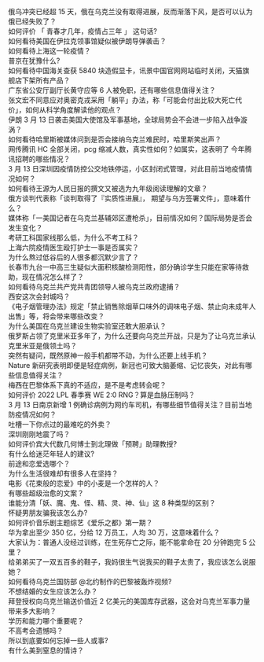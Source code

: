 俄乌冲突已经超 15 天，俄在乌克兰没有取得进展，反而渐落下风，是否可以认为俄已经失败了？  
如何评价 「 青春才几年，疫情占三年 」 这句话?  
如何看待美国在伊拉克领事馆疑似被伊朗导弹袭击？  
如何看待上海这一轮疫情？  
普京在犹豫什么?  
如何看待中国海关查获 5840 块造假显卡，讯景中国官网网站临时关闭，天猫旗舰店下架所有产品？  
广东省公安厅副厅长黄守应等 6 人被免职，还有哪些信息值得关注？  
张文宏不同意应对奥密克戎采用「躺平」办法，称「可能会付出比较大死亡代价」，如何从科学角度解读他的观点？  
伊朗 3 月 13 日袭击美国大使馆及军事基地，全球局势会不会进一步陷入战争漩涡？  
如何看待哈里斯被媒体问到是否会接纳乌克兰难民时，哈里斯笑出声？  
网传腾讯 HC 全部关闭，pcg 缩减人数，真实性如何？如属实，这表明了 今年腾讯招聘的哪些情况？  
3 月 13 日深圳因疫情防控公交地铁停运，小区封闭式管理，对此目前当地疫情情况如何？  
如何看待王源为人民日报的撰文又被选为九年级阅读理解的文章？  
俄方谈判代表称「谈判取得了『实质性进展』， 期望与乌方签署文件」，意味着什么？  
媒体称「一美国记者在乌克兰基辅郊区遭枪杀」，目前情况如何？国际局势是否会发生变化？  
考研工科国家线那么低，为什么不考工科？  
上海六院疫情医生殴打护士一事是否属实？  
为什么熬过低谷后的人很多都沉默少言了？  
长春市九台一中高三生疑似大面积核酸检测阳性，部分确诊学生只能在家等待救助，现在情况怎么样了？  
如何看待乌克兰共产党共青团领导人被乌克兰政府逮捕？  
西安这次会封城吗？  
《电子烟管理办法》规定「禁止销售除烟草口味外的调味电子烟、禁止向未成年人出售」等，将会带来哪些改变？  
为什么美国在乌克兰建设生物实验室还敢大胆承认？  
俄罗斯占领了克里米亚多年了，为什么还要向乌克兰开战，只是为了让乌克兰承认克里米亚是俄领土吗？  
突然有疑问，既然原神一般手机都带不动，为什么还要上线手机？  
Nature 新研究表明即便是轻症病例，新冠也可致大脑萎缩、记忆丧失，对此有哪些信息值得关注？  
梅西在巴黎体系下真的不适应，是不是考虑转会呢？  
如何评价 2022 LPL 春季赛 WE 2:0 RNG？算是血脉压制吗？  
3 月 13 日南京新增 1 例确诊病例为网约车司机，有哪些细节值得关注？目前当地防疫情况如何？  
吐槽一下你点过的最难吃的外卖？  
深圳刚刚地震了吗？  
如何评价宾大代数几何博士到北理做「预聘」助理教授?  
有什么给迷茫年轻人的建议?  
前途和恋爱选哪个？  
为什么生活很难却有很多人在坚持？  
电影《花束般的恋爱》中的小麦是一个怎样的人？  
有哪些超级治愈的文案？  
谁能分清「妖、魔、鬼、怪、精、灵、神、仙」这 8 种类型的区别？  
怀疑男朋友骗我该怎么办?  
如何评价音乐剧主题综艺《爱乐之都》第一期？  
华为拿出至少 350 亿，分给 12 万员工，人均 30 万，这意味着什么？  
大家认为：普通人没经过训练，在生死存亡之际，能不能拿命在 20 分钟跑完 5 公里？  
给弟弟买了一双五百多的鞋子，我妈很生气说我买的鞋子太贵了，我应该怎么说服她？  
如何看待乌克兰国防部 @北约制作的巴黎被轰炸视频?  
不想结婚的女生应该怎么办？  
拜登授权向乌克兰输送价值近 2 亿美元的美国库存武器，这会对乌克兰军事力量带来多大影响？  
学历和能力哪个重要呢？  
不高考会遗憾吗？  
所以到底要如何忘掉一些人或事?  
有什么美到窒息的情诗？  
